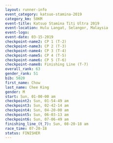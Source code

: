 ```yaml
---
layout: runner-info 
event_category: katsuo-stamina-2019 
category_km: 50KM 
event-title: Katsuo Stamina Titi Ultra 2019 
event-location: Hulu Langat, Selangor, Malaysia 
event-logo: 
event-date: 03-15-2019 
checkpoint-name2: CP 1 (T-2) 
checkpoint-name3: CP 2 (T-3) 
checkpoint-name4: CP 3 (T-4) 
checkpoint-name5: CP 4 (T-5) 
checkpoint-name6: CP 5 (T-6) 
checkpoint-name8: Finishing Line (T-7) 
overall_rank: 63
gender_rank: 51
bib: 5020
first_name: Chow
last_name: Chee King
gender: M
start: Sun, 01-00-00 am
checkpoint2: Sun, 01-54-49 am
checkpoint3: Sun, 02-42-14 am
checkpoint4: Sun, 04-20-00 am
checkpoint5: Sun, 06-03-13 am
checkpoint6: Sun, 07-06-49 am
finishing_line_(t_7): Sun, 08-20-18 am
race_time: 07-20-18
status: FINISHER
---
```

